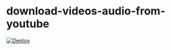 # download-videos-audio-from-youtube
[![Deploy](https://www.herokucdn.com/deploy/button.svg)](https://heroku.com/deploy)
